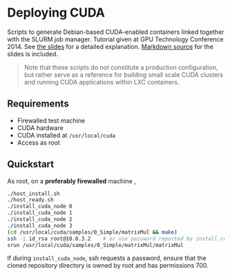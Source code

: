 # Deploying CUDA

Scripts to generate Debian-based CUDA-enabled containers linked together with
the SLURM job manager. Tutorial given at GPU Technology Conference 2014. See
[the slides](slides.html) for a detailed
explanation. [Markdown source](slides.md) for the slides is included.

> Note that these scripts do not constitute a production configuration, but
> rather serve as a reference for building small scale CUDA clusters and
> running CUDA applications within LXC containers.

## Requirements

* Firewalled test machine
* CUDA hardware
* CUDA installed at `/usr/local/cuda`
* Access as root

## Quickstart

As root, on a __preferably firewalled__ machine ,

```bash
./host_install.sh
./host_ready.sh
./install_cuda_node 0
./install_cuda_node 1
./install_cuda_node 2
./install_cuda_node 3
(cd /usr/local/cuda/samples/0_Simple/matrixMul && make)
ssh -i id_rsa root@10.0.3.2    # or use password reported by install_cuda_node
srun /usr/local/cuda/samples/0_Simple/matrixMul/matrixMul
```

If during `install_cuda_node`, ssh requests a password, ensure that the cloned
repository directory is owned by root and has permissions 700.

